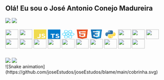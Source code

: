 ## Olá! Eu sou o José Antonio Conejo Madureira
<div>
   <img height="180em" src="https://github-readme-stats.vercel.app/api?username=joseEstudos&show_icons=true&theme=dark&include_all_commits=true&count_private=true"/>
   <img height="180em" src="https://github-readme-stats.vercel.app/api/top-langs/?username=joseEstudos&layout=compact&langs_count=16&theme=dark"/>
</div>
<div style="display: inline_block"><br>
   <img align="center" alt="" height="30" width="40" src="https://cdn.jsdelivr.net/gh/devicons/devicon/icons/php/php-original.svg">
   <img align="center" alt="" height="30" width="40" src="https://cdn.jsdelivr.net/gh/devicons/devicon/icons/laravel/laravel-plain-wordmark.svg">
   <img align="center" alt="" height="30" width="40" src="https://raw.githubusercontent.com/devicons/devicon/master/icons/javascript/javascript-plain.svg">
   <img align="center" alt="" height="30" width="40" src="https://raw.githubusercontent.com/devicons/devicon/master/icons/typescript/typescript-plain.svg">
   <img align="center" alt="" height="30" width="40" src="https://raw.githubusercontent.com/devicons/devicon/master/icons/react/react-original.svg">
   <img align="center" alt="" height="30" width="40" src="https://raw.githubusercontent.com/devicons/devicon/master/icons/html5/html5-original.svg">
   <img align="center" alt="" height="30" width="40" src="https://raw.githubusercontent.com/devicons/devicon/master/icons/css3/css3-original.svg">
   <img align="center" alt="" height="30" width="40" src="https://raw.githubusercontent.com/devicons/devicon/master/icons/python/python-original.svg">
   <img align="center" alt="" height="30" width="40" src="https://cdn.jsdelivr.net/gh/devicons/devicon/icons/apache/apache-original-wordmark.svg" />
   <img align="center" alt="" height="30" width="40" src="https://cdn.jsdelivr.net/gh/devicons/devicon/icons/vscode/vscode-original.svg" />
   <img align="center" alt="" height="30" width="40" src="https://cdn.jsdelivr.net/gh/devicons/devicon/icons/ubuntu/ubuntu-plain-wordmark.svg" />
   <img align="center" alt="" height="30" width="40" src="https://cdn.jsdelivr.net/gh/devicons/devicon/icons/angularjs/angularjs-original.svg" />
   <img align="center" alt="" height="30" width="40" src="https://cdn.jsdelivr.net/gh/devicons/devicon/icons/git/git-original.svg" />
   <img align="center" alt="" height="30" width="40" src="https://cdn.jsdelivr.net/gh/devicons/devicon/icons/nodejs/nodejs-original-wordmark.svg" />
   <img align="center" alt="" height="30" width="40" src="https://cdn.jsdelivr.net/gh/devicons/devicon/icons/npm/npm-original-wordmark.svg" />
   <img align="center" alt="" height="30" width="40" src="https://cdn.jsdelivr.net/gh/devicons/devicon/icons/postgresql/postgresql-original-wordmark.svg" />
   <img align="center" alt="" height="30" width="40" src="https://cdn.jsdelivr.net/gh/devicons/devicon/icons/composer/composer-original.svg" />
   <img align="center" alt="" height="30" width="40" src="https://cdn.jsdelivr.net/gh/devicons/devicon/icons/cakephp/cakephp-original-wordmark.svg" />
   <img align="center" alt="" height="30" width="40" src="https://cdn.jsdelivr.net/gh/devicons/devicon/icons/msdos/msdos-original.svg" />
   <img align="center" alt="" height="30" width="40" src="https://cdn.jsdelivr.net/gh/devicons/devicon/icons/zend/zend-plain-wordmark.svg" />
   <img align="center" alt="" height="30" width="40" src="https://cdn.jsdelivr.net/gh/devicons/devicon/icons/electron/electron-original.svg" />
</div>

##
  
<div>
   <a href="https://www.linkedin.com/in/jos%C3%A9-antonio-785989230/" target="_blank"><img src="https://img.shields.io/badge/-LinkedIn-%230077B5?style=for-the-badge&logo=linkedin&logoColor=white" target="_blank"></a>   
   <a href = "mailto:jose.empregos@outlook.com"><img src="https://img.shields.io/badge/Microsoft_Outlook-0078D4?style=for-the-badge&logo=microsoft-outlook&logoColor=white" target="_blank"></a>
</div>
  ![Snake animation](https://github.com/joseEstudos/joseEstudos/blame/main/cobrinha.svg)
